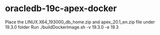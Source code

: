 # oracledb-19c-apex-docker
Place the LINUX.X64_193000_db_home.zip and apex_20.1_en.zip file under 19.3.0 folder
Run ./buildDockerImage.sh -v 19.3.0 -e 19.3
